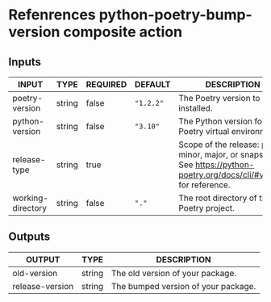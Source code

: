 # Refenrences python-poetry-bump-version composite action

## Inputs

<!-- AUTO-DOC-INPUT:START - Do not remove or modify this section -->

| INPUT             | TYPE   | REQUIRED | DEFAULT   | DESCRIPTION                                                                                                            |
| ----------------- | ------ | -------- | --------- | ---------------------------------------------------------------------------------------------------------------------- |
| poetry-version    | string | false    | `"1.2.2"` | The Poetry version to be installed.                                                                                    |
| python-version    | string | false    | `"3.10"`  | The Python version for the Poetry virtual environment.                                                                 |
| release-type      | string | true     |           | Scope of the release: patch, minor, major, or snapshot. See https://python-poetry.org/docs/cli/#version for reference. |
| working-directory | string | false    | `"."`     | The root directory of the Poetry project.                                                                              |

<!-- AUTO-DOC-INPUT:END -->

## Outputs

<!-- AUTO-DOC-OUTPUT:START - Do not remove or modify this section -->

| OUTPUT          | TYPE   | DESCRIPTION                         |
| --------------- | ------ | ----------------------------------- |
| old-version     | string | The old version of your package.    |
| release-version | string | The bumped version of your package. |

<!-- AUTO-DOC-OUTPUT:END -->
